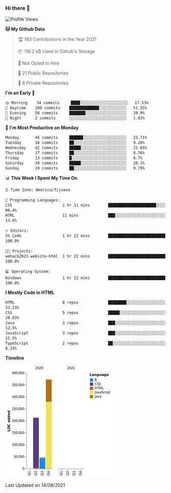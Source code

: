 ### Hi there 👋

<!--START_SECTION:waka-->
![Profile Views](http://img.shields.io/badge/Profile%20Views-1-blue)

**🐱 My Github Data** 

> 🏆 193 Contributions in the Year 2021
 > 
> 📦 116.2 kB Used in Github's Storage 
 > 
> 🚫 Not Opted to Hire
 > 
> 📜 21 Public Repositories 
 > 
> 🔑 8 Private Repositories  
 > 
**I'm an Early 🐤** 

```text
🌞 Morning    34 commits     ████░░░░░░░░░░░░░░░░░░░░░   17.53% 
🌆 Daytime    100 commits    █████████████░░░░░░░░░░░░   51.55% 
🌃 Evening    58 commits     ███████░░░░░░░░░░░░░░░░░░   29.9% 
🌙 Night      2 commits      ░░░░░░░░░░░░░░░░░░░░░░░░░   1.03%

```
📅 **I'm Most Productive on Monday** 

```text
Monday       46 commits     ██████░░░░░░░░░░░░░░░░░░░   23.71% 
Tuesday      18 commits     ██░░░░░░░░░░░░░░░░░░░░░░░   9.28% 
Wednesday    42 commits     █████░░░░░░░░░░░░░░░░░░░░   21.65% 
Thursday     17 commits     ██░░░░░░░░░░░░░░░░░░░░░░░   8.76% 
Friday       13 commits     █░░░░░░░░░░░░░░░░░░░░░░░░   6.7% 
Saturday     39 commits     █████░░░░░░░░░░░░░░░░░░░░   20.1% 
Sunday       19 commits     ██░░░░░░░░░░░░░░░░░░░░░░░   9.79%

```


📊 **This Week I Spent My Time On** 

```text
⌚︎ Time Zone: America/Tijuana

💬 Programming Languages: 
CSS                      1 hr 11 mins        █████████████████████░░░░   86.4% 
HTML                     11 mins             ███░░░░░░░░░░░░░░░░░░░░░░   13.6%

🔥 Editors: 
VS Code                  1 hr 22 mins        █████████████████████████   100.0%

🐱‍💻 Projects: 
wehack2021-website-html  1 hr 22 mins        █████████████████████████   100.0%

💻 Operating System: 
Windows                  1 hr 22 mins        █████████████████████████   100.0%

```

**I Mostly Code in HTML** 

```text
HTML                     8 repos             ████████░░░░░░░░░░░░░░░░░   33.33% 
CSS                      5 repos             █████░░░░░░░░░░░░░░░░░░░░   20.83% 
Java                     3 repos             ███░░░░░░░░░░░░░░░░░░░░░░   12.5% 
JavaScript               3 repos             ███░░░░░░░░░░░░░░░░░░░░░░   12.5% 
TypeScript               2 repos             ██░░░░░░░░░░░░░░░░░░░░░░░   8.33%

```


**Timeline**

![Chart not found](https://raw.githubusercontent.com/Aarushi-Pandey/Aarushi-Pandey/main/charts/bar_graph.png) 


 Last Updated on 14/08/2021
<!--END_SECTION:waka-->
